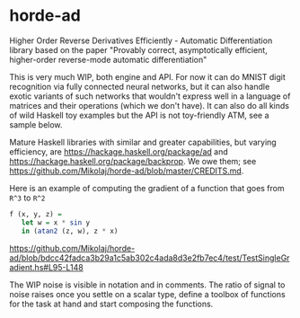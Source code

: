 # horde-ad
Higher Order Reverse Derivatives Efficiently - Automatic Differentiation library based on the paper "Provably correct, asymptotically efficient, higher-order reverse-mode automatic differentiation"

This is very much WIP, both engine and API. For now it can do MNIST digit recognition via fully connected neural networks, but it can also handle exotic variants of such networks that wouldn't express well in a language of matrices and their operations (which we don't have). It can also do all kinds of wild Haskell toy examples but the API is not toy-friendly ATM, see a sample below.

Mature Haskell libraries with similar and greater capabilities, but varying efficiency, are https://hackage.haskell.org/package/ad and https://hackage.haskell.org/package/backprop. We owe them; see https://github.com/Mikolaj/horde-ad/blob/master/CREDITS.md.

Here is an example of computing the gradient of a function that goes from `R^3` to `R^2`

```Haskell
f (x, y, z) =
   let w = x * sin y
   in (atan2 (z, w), z * x)
```

https://github.com/Mikolaj/horde-ad/blob/bdcc42fadca3b29a1c5ab302c4ada8d3e2fb7ec4/test/TestSingleGradient.hs#L95-L148

The WIP noise is visible in notation and in comments. The ratio of signal to noise raises once you settle on a scalar type, define a toolbox of functions for the task at hand and start composing the functions.
